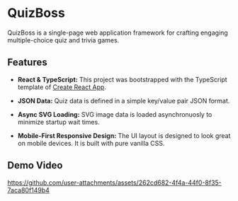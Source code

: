 # QuizBoss

QuizBoss is a single-page web application framework for crafting engaging multiple-choice quiz and trivia games.

## Features

* **React & TypeScript:** This project was bootstrapped with the TypeScript template of [Create React App](https://github.com/facebook/create-react-app).

* **JSON Data:** Quiz data is defined in a simple key/value pair JSON format.

* **Async SVG Loading:** SVG image data is loaded asynchronuosly to minimize startup wait times.

* **Mobile-First Responsive Design:** The UI layout is designed to look great on mobile devices. It is built with pure vanilla CSS.

## Demo Video

https://github.com/user-attachments/assets/262cd682-4f4a-44f0-8f35-7aca80f149b4

